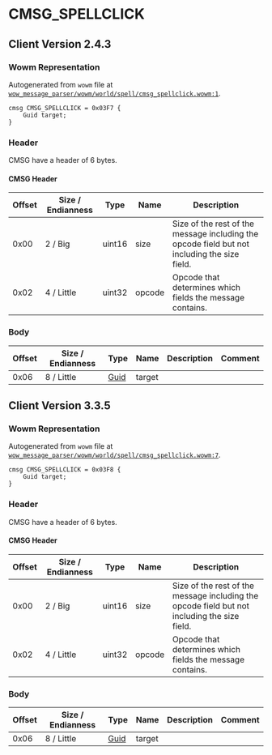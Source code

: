 # CMSG_SPELLCLICK

## Client Version 2.4.3

### Wowm Representation

Autogenerated from `wowm` file at [`wow_message_parser/wowm/world/spell/cmsg_spellclick.wowm:1`](https://github.com/gtker/wow_messages/tree/main/wow_message_parser/wowm/world/spell/cmsg_spellclick.wowm#L1).
```rust,ignore
cmsg CMSG_SPELLCLICK = 0x03F7 {
    Guid target;
}
```
### Header

CMSG have a header of 6 bytes.

#### CMSG Header

| Offset | Size / Endianness | Type   | Name   | Description |
| ------ | ----------------- | ------ | ------ | ----------- |
| 0x00   | 2 / Big           | uint16 | size   | Size of the rest of the message including the opcode field but not including the size field.|
| 0x02   | 4 / Little        | uint32 | opcode | Opcode that determines which fields the message contains.|

### Body

| Offset | Size / Endianness | Type | Name | Description | Comment |
| ------ | ----------------- | ---- | ---- | ----------- | ------- |
| 0x06 | 8 / Little | [Guid](../types/packed-guid.md) | target |  |  |

## Client Version 3.3.5

### Wowm Representation

Autogenerated from `wowm` file at [`wow_message_parser/wowm/world/spell/cmsg_spellclick.wowm:7`](https://github.com/gtker/wow_messages/tree/main/wow_message_parser/wowm/world/spell/cmsg_spellclick.wowm#L7).
```rust,ignore
cmsg CMSG_SPELLCLICK = 0x03F8 {
    Guid target;
}
```
### Header

CMSG have a header of 6 bytes.

#### CMSG Header

| Offset | Size / Endianness | Type   | Name   | Description |
| ------ | ----------------- | ------ | ------ | ----------- |
| 0x00   | 2 / Big           | uint16 | size   | Size of the rest of the message including the opcode field but not including the size field.|
| 0x02   | 4 / Little        | uint32 | opcode | Opcode that determines which fields the message contains.|

### Body

| Offset | Size / Endianness | Type | Name | Description | Comment |
| ------ | ----------------- | ---- | ---- | ----------- | ------- |
| 0x06 | 8 / Little | [Guid](../types/packed-guid.md) | target |  |  |

